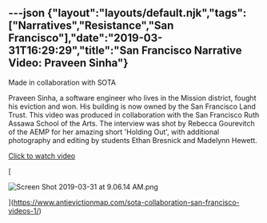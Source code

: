 ---json
{"layout":"layouts/default.njk","tags":["Narratives","Resistance","San Francisco"],"date":"2019-03-31T16:29:29","title":"San Francisco Narrative Video: Praveen Sinha"}
---

Made in collaboration with SOTA

Praveen Sinha, a software engineer who lives in the Mission district, fought his eviction and won. His building is now owned by the San Francisco Land Trust. This video was produced in collaboration with the San Francisco Ruth Assawa School of the Arts. The interview was shot by Rebecca Gourevitch of the AEMP for her amazing short 'Holding Out', with additional photography and editing by students Ethan Bresnick and Madelynn Hewett.

[Click to watch video](https://www.antievictionmap.com/sota-collaboration-san-francisco-videos-1/)

[

![Screen Shot 2019-03-31 at 9.06.14 AM.png](https://images.squarespace-cdn.com/content/v1/52b7d7a6e4b0b3e376ac8ea2/1554049645888-OXDF4033G1GC0XBXM1TN/ke17ZwdGBToddI8pDm48kHjMJ9rKwCuWP45aJyusBtsUqsxRUqqbr1mOJYKfIPR7LoDQ9mXPOjoJoqy81S2I8N_N4V1vUb5AoIIIbLZhVYxCRW4BPu10St3TBAUQYVKcmT9VflITih-Iksi_QBbVZ30PE4V0872p_BmaORl89GIQKcTtTj2589Se8UFpxHBM/Screen+Shot+2019-03-31+at+9.06.14+AM.png)

](https://www.antievictionmap.com/sota-collaboration-san-francisco-videos-1/)